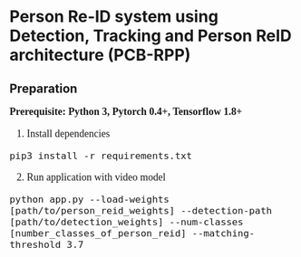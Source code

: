 # Person Re-ID system using Detection, Tracking and Person ReID architecture (PCB-RPP)
 

## Preparation
<font face="Times New Roman" size=4>

**Prerequisite: Python 3, Pytorch 0.4+, Tensorflow 1.8+**

1. Install dependencies
```
pip3 install -r requirements.txt
```

2. Run application with video model
```
python app.py --load-weights [path/to/person_reid_weights] --detection-path [path/to/detection_weights] --num-classes [number_classes_of_person_reid] --matching-threshold 3.7
```
